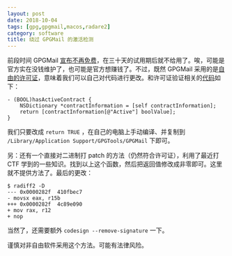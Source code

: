 ```yaml
---
layout: post
date: 2018-10-04
tags: [gpg,gpgmail,macos,radare2]
category: software
title: 绕过 GPGMail 的激活检测
---
```


前段时间 GPGMail [宣布不再免费](https://gpgtools.org/support-plan)，在三十天的试用期后就不给用了。唉，可能是官方实在没钱维护了，也可能是官方想赚钱了。不过，既然 GPGMail 采用的是[自由的许可证](https://github.com/GPGTools/GPGMail/blob/high-sierra/LICENSE.txt)，意味着我们可以自己对代码进行更改。和许可证验证相关的[代码](https://github.com/GPGTools/GPGMail/blob/c08ce21eee08a1089c82c04af1fab5b85d72de68/Source/GPGMailBundle.m#L846)如下：

```
- (BOOL)hasActiveContract {
    NSDictionary *contractInformation = [self contractInformation];
    return [contractInformation[@"Active"] boolValue];
}
```

我们只要改成 `return TRUE` ，在自己的电脑上手动编译、并复制到 `/Library/Application Support/GPGTools/GPGMail` 下即可。

另：还有一个直接对二进制打 patch 的方法（仍然符合许可证），利用了最近打 CTF 学到的一些知识。找到以上这个函数，然后把返回值修改成非零即可。这里就不提供方法了。最后的更改：

```
$ radiff2 -D
--- 0x0000282f  410fbec7
- movsx eax, r15b
+++ 0x0000282f  4c89e090
+ mov rax, r12
+ nop
```

当然了，还需要额外 `codesign --remove-signature` 一下。

谨慎对非自由软件采用这个方法。可能有法律风险。
